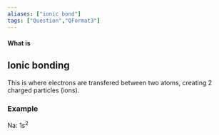```yaml
---
aliases: ["ionic bond"]
tags: ["Question","QFormat3"]
---
```


#### What is
## Ionic bonding
This is where electrons are transfered between two atoms, creating 2 charged particles (ions).

### Example

Na: $1s^{2}$
